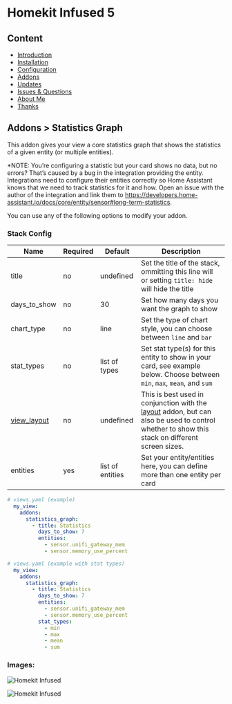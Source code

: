 # Homekit Infused 5

## Content
- [Introduction](../index.md)
- [Installation](../installation.md)
- [Configuration](../configuration.md)
- [Addons](../addons.md)
- [Updates](../updates.md)
- [Issues & Questions](../issues.md)
- [About Me](../about.md)
- [Thanks](../thanks.md)

## Addons > Statistics Graph

This addon gives your view a core statistics graph that shows the statistics of a given entity (or multiple entities).

*NOTE: You’re configuring a statistic but your card shows no data, but no errors? That’s caused by a bug in the integration providing the entity. Integrations need to configure their entities correctly so Home Assistant knows that we need to track statistics for it and how. Open an issue with the author of the integration and link them to https://developers.home-assistant.io/docs/core/entity/sensor#long-term-statistics. 

You can use any of the following options to modify your addon.

### Stack Config

| Name | Required | Default | Description |
|----------------------------------|-------------|----------------------|-----------------------------------------------------------------------------------------------------------------------------------------------------------------------------------|
| title | no | undefined | Set the title of the stack, ommitting this line will or setting `title: hide` will hide the title |
| days_to_show | no | 30 | Set how many days you want the graph to show |
| chart_type | no | line | Set the type of chart style, you can choose between `line` and `bar` |
| stat_types | no | list of types | Set stat type(s) for this entity to show in your card, see example below. Choose between `min`, `max`, `mean`, and `sum` |
| [view_layout](layout.md#view-layout) | no | undefined | This is best used in conjunction with the [layout](layout.md#view-layout) addon, but can also be used to control whether to show this stack on different screen sizes. |
| entities | yes | list of entities | Set your entity/entities here, you can define more than one entity per card |

```yaml
# views.yaml (example)
  my_view:
    addons:
      statistics_graph:
        - title: Statistics
          days_to_show: 7
          entities:
            - sensor.unifi_gateway_mem
            - sensor.memory_use_percent
``` 
```yaml
# views.yaml (example with stat types)
  my_view:
    addons:
      statistics_graph:
        - title: Statistics
          days_to_show: 7
          entities:
            - sensor.unifi_gateway_mem
            - sensor.memory_use_percent
          stat_types:
            - min
            - max
            - mean
            - sum
```

### Images:

![Homekit Infused](../images/hki-statistics-1.png)

![Homekit Infused](../images/hki-statistics-2.png)
